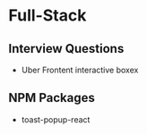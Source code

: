 # Full-Stack

## Interview Questions 
- Uber Frontent interactive boxex

## NPM Packages 
- toast-popup-react